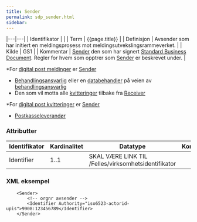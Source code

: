 ```yaml
--- 
title: Sender  
permalink: sdp_sender.html
sidebar:
---
```


|---|---|
| Identifikator | |
| Term          | {{page.title}} |
| Definisjon    | Avsender som har initiert en meldingsprosess mot meldingsutvekslingsrammeverket. |
| Kilde         | GS1 |
| Kommentar     | [Sender](Sender.md) den som har signert [Standard Business Document](https://difi.github.io/felleslosninger/standardbusinessdocument_index.html). Regler for hvem som opptrer som [Sender](Sender.md) er beskrevet under. |

\*For [digital post meldinger](../../meldinger/DigitalPostMelding.md) er
[Sender](Sender.md)

  - [Behandlingsansvarlig](https://difi.github.io/felleslosninger/sdp_aktorer.html) eller en
    [databehandler](https://difi.github.io/felleslosninger/sdp_aktorer.html) på veien av
    [behandlingsansvarlig](https://difi.github.io/felleslosninger/sdp_aktorer.html)
  - Den som vil motta alle
    [kvitteringer](../../meldinger/KvitteringsMelding.md) tilbake fra
    [Receiver](Receiver.md)

\*For [digital post kvitteringer](../../meldinger/KvitteringsMelding.md) er
[Sender](Sender.md)

  - [Postkasseleverandør](https://difi.github.io/felleslosninger/sdp_aktorer.html)

### Attributter

| Identifikator | Kardinalitet | Datatype                                                     | Kommentar |
| ------------- | ------------ | ------------------------------------------------------------ | --------- |
| Identifier    | 1..1         | SKAL VÆRE LINK TIL /Felles/virksomhetsidentifikator |           |

### XML eksempel

``` brush: xml; toolbar: false
    <Sender>
        <!-- orgnr avsender -->
        <Identifier Authority="iso6523-actorid-upis">9908:123456789</Identifier>
    </Sender>
```
